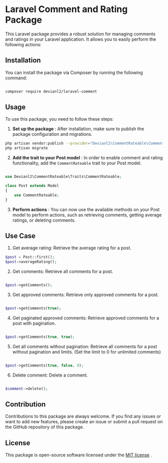 # Laravel Comment and Rating Package

This Laravel package provides a robust solution for managing comments and ratings in your Laravel application. It allows you to easily perform the following actions:


## Installation

You can install the package via Composer by running the following command:

```bash

composer require devianl2/laravel-comment
```

## Usage

To use this package, you need to follow these steps: 
1. **Set up the package** : After installation, make sure to publish the package configuration and migrations.

```bash
php artisan vendor:publish --provider="Devianl2\CommentRateable\CommentRateableServiceProvider" --tag="migrations"
php artisan migrate
``` 
2. **Add the trait to your Post model** : In order to enable comment and rating functionality, add the `CommentRateable` trait to your Post model.

```php

use Devianl2\CommentRateable\Traits\CommentRateable;

class Post extends Model
{
    use CommentRateable;
}
``` 
3. **Perform actions** : You can now use the available methods on your Post model to perform actions, such as retrieving comments, getting average ratings, or deleting comments.

## Use Case

1. Get average rating: Retrieve the average rating for a post.
```php
$post = Post::first();
$post->averageRating();
```

2. Get comments: Retrieve all comments for a post.

```php

$post->getComments();
``` 
3. Get approved comments: Retrieve only approved comments for a post.

```php

$post->getComments(true);
``` 
4. Get paginated approved comments: Retrieve approved comments for a post with pagination.

```php

$post->getComments(true, true);
``` 
5. Get all comments without pagination: Retrieve all comments for a post without pagination and limits. (Set the limit to 0 for unlimited comments)

```php

$post->getComments(true, false, 0);
``` 
6. Delete comment: Delete a comment.

```php

$comment->delete();
```


## Contribution

Contributions to this package are always welcome. If you find any issues or want to add new features, please create an issue or submit a pull request on the GitHub repository of this package.
## License

This package is open-source software licensed under the [MIT license](https://opensource.org/licenses/MIT) .
